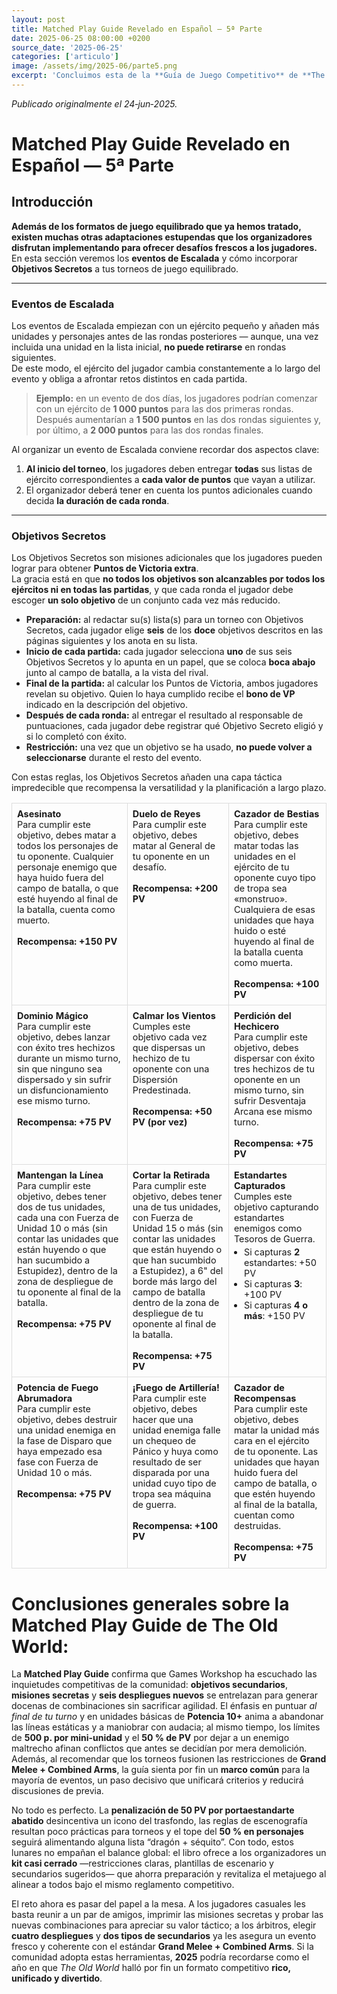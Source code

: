 ```yaml
---
layout: post
title: Matched Play Guide Revelado en Español — 5ª Parte
date: 2025-06-25 08:00:00 +0200
source_date: '2025-06-25'
categories: ['articulo']
image: /assets/img/2025-06/parte5.png
excerpt: 'Concluimos esta de la **Guía de Juego Competitivo** de **The Old World** con un breve artículo sobre cómo organizar *Eventos de Escalada*, en los que los ejércitos crecen ronda a ronda. También presentamos los **Objetivos Secretos** —*12 misiones sorpresa* con recompensas en *Puntos de Victoria* que pondrán a prueba la versatilidad y la táctica de cada comandante. Y por último una sección de conclusiones a modo de cierre sobre la propia guía en su conjunto.'
---
```


*Publicado originalmente el 24‑jun‑2025.*

# Matched Play Guide Revelado en Español — 5ª Parte

## Introducción


**Además de los formatos de juego equilibrado que ya hemos tratado, existen muchas otras adaptaciones estupendas que los organizadores disfrutan implementando para ofrecer desafíos frescos a los jugadores.**  
En esta sección veremos los **eventos de Escalada** y cómo incorporar **Objetivos Secretos** a tus torneos de juego equilibrado.

---

### Eventos de Escalada

Los eventos de Escalada empiezan con un ejército pequeño y añaden más unidades y personajes antes de las rondas posteriores — aunque, una vez incluida una unidad en la lista inicial, **no puede retirarse** en rondas siguientes.  
De este modo, el ejército del jugador cambia constantemente a lo largo del evento y obliga a afrontar retos distintos en cada partida.

> **Ejemplo:** en un evento de dos días, los jugadores podrían comenzar con un ejército de **1 000 puntos** para las dos primeras rondas. Después aumentarían a **1 500 puntos** en las dos rondas siguientes y, por último, a **2 000 puntos** para las dos rondas finales.

Al organizar un evento de Escalada conviene recordar dos aspectos clave:

1. **Al inicio del torneo**, los jugadores deben entregar **todas** sus listas de ejército correspondientes a **cada valor de puntos** que vayan a utilizar.  
2. El organizador deberá tener en cuenta los puntos adicionales cuando decida **la duración de cada ronda**.

---

### Objetivos Secretos

Los Objetivos Secretos son misiones adicionales que los jugadores pueden lograr para obtener **Puntos de Victoria extra**.  
La gracia está en que **no todos los objetivos son alcanzables por todos los ejércitos ni en todas las partidas**, y que cada ronda el jugador debe escoger **un solo objetivo** de un conjunto cada vez más reducido.

* **Preparación:** al redactar su(s) lista(s) para un torneo con Objetivos Secretos, cada jugador elige **seis** de los **doce** objetivos descritos en las páginas siguientes y los anota en su lista.  
* **Inicio de cada partida:** cada jugador selecciona **uno** de sus seis Objetivos Secretos y lo apunta en un papel, que se coloca **boca abajo** junto al campo de batalla, a la vista del rival.  
* **Final de la partida:** al calcular los Puntos de Victoria, ambos jugadores revelan su objetivo. Quien lo haya cumplido recibe el **bono de VP** indicado en la descripción del objetivo.  
* **Después de cada ronda:** al entregar el resultado al responsable de puntuaciones, cada jugador debe registrar qué Objetivo Secreto eligió y si lo completó con éxito.  
* **Restricción:** una vez que un objetivo se ha usado, **no puede volver a seleccionarse** durante el resto del evento.

Con estas reglas, los Objetivos Secretos añaden una capa táctica impredecible que recompensa la versatilidad y la planificación a largo plazo.

<style>
/* Puedes pegar estas reglas al principio del MD o en tu hoja de estilos del tema */
.secret-grid      { width: 100%; border-collapse: collapse; }
.secret-box       { border: 1px solid #ddd; padding: 8px; vertical-align: top; font-size: 0.9em; }
.secret-title     { font-weight: bold; font-size: 1em; }
.secret-reward    { font-weight: bold; }
</style>

<table class="secret-grid">
<tr>
<td class="secret-box">
  <span class="secret-title">Asesinato</span><br>
  Para cumplir este objetivo, debes matar a todos los personajes de tu oponente. Cualquier personaje enemigo que haya huido fuera del campo de batalla, o que esté huyendo al final de la batalla, cuenta como muerto.<br><br>
  <span class="secret-reward">Recompensa: +150 PV</span>
</td>
<td class="secret-box">
  <span class="secret-title">Duelo de Reyes</span><br>
  Para cumplir este objetivo, debes matar al General de tu oponente en un desafío.<br><br>
  <span class="secret-reward">Recompensa: +200 PV</span>
</td>
<td class="secret-box">
  <span class="secret-title">Cazador de Bestias</span><br>
  Para cumplir este objetivo, debes matar todas las unidades en el ejército de tu oponente cuyo tipo de tropa sea «monstruo». Cualquiera de esas unidades que haya huido o esté huyendo al final de la batalla cuenta como muerta.<br><br>
  <span class="secret-reward">Recompensa: +100 PV</span>
</td>
</tr>

<tr>
<td class="secret-box">
  <span class="secret-title">Dominio Mágico</span><br>
  Para cumplir este objetivo, debes lanzar con éxito tres hechizos durante un mismo turno, sin que ninguno sea dispersado y sin sufrir un disfuncionamiento ese mismo turno.<br><br>
  <span class="secret-reward">Recompensa: +75 PV</span>
</td>
<td class="secret-box">
  <span class="secret-title">Calmar los Vientos</span><br>
  Cumples este objetivo cada vez que dispersas un hechizo de tu oponente con una Dispersión Predestinada.<br><br>
  <span class="secret-reward">Recompensa: +50 PV (por vez)</span>
</td>
<td class="secret-box">
  <span class="secret-title">Perdición del Hechicero</span><br>
  Para cumplir este objetivo, debes dispersar con éxito tres hechizos de tu oponente en un mismo turno, sin sufrir Desventaja Arcana ese mismo turno.<br><br>
  <span class="secret-reward">Recompensa: +75 PV</span>
</td>
</tr>

<tr>
<td class="secret-box">
  <span class="secret-title">Mantengan la Línea</span><br>
  Para cumplir este objetivo, debes tener dos de tus unidades, cada una con Fuerza de Unidad 10 o más (sin contar las unidades que están huyendo o que han sucumbido a Estupidez), dentro de la zona de despliegue de tu oponente al final de la batalla.<br><br>
  <span class="secret-reward">Recompensa: +75 PV</span>
</td>
<td class="secret-box">
  <span class="secret-title">Cortar la Retirada</span><br>
  Para cumplir este objetivo, debes tener una de tus unidades, con Fuerza de Unidad 15 o más (sin contar las unidades que están huyendo o que han sucumbido a Estupidez), a 6" del borde más largo del campo de batalla dentro de la zona de despliegue de tu oponente al final de la batalla.<br><br>
  <span class="secret-reward">Recompensa: +75 PV</span>
</td>
<td class="secret-box">
  <span class="secret-title">Estandartes Capturados</span><br>
  Cumples este objetivo capturando estandartes enemigos como Tesoros de Guerra.<br>
  <ul style="margin:4px 0 0 16px; padding:0;">
    <li>Si capturas <strong>2</strong> estandartes: +50 PV</li>
    <li>Si capturas <strong>3</strong>: +100 PV</li>
    <li>Si capturas <strong>4 o más</strong>: +150 PV</li>
  </ul>
</td>
</tr>

<tr>
<td class="secret-box">
  <span class="secret-title">Potencia de Fuego Abrumadora</span><br>
  Para cumplir este objetivo, debes destruir una unidad enemiga en la fase de Disparo que haya empezado esa fase con Fuerza de Unidad 10 o más.<br><br>
  <span class="secret-reward">Recompensa: +75 PV</span>
</td>
<td class="secret-box">
  <span class="secret-title">¡Fuego de Artillería!</span><br>
  Para cumplir este objetivo, debes hacer que una unidad enemiga falle un chequeo de Pánico y huya como resultado de ser disparada por una unidad cuyo tipo de tropa sea máquina de guerra.<br><br>
  <span class="secret-reward">Recompensa: +100 PV</span>
</td>
<td class="secret-box">
  <span class="secret-title">Cazador de Recompensas</span><br>
  Para cumplir este objetivo, debes matar la unidad más cara en el ejército de tu oponente. Las unidades que hayan huido fuera del campo de batalla, o que estén huyendo al final de la batalla, cuentan como destruidas.<br><br>
  <span class="secret-reward">Recompensa: +75 PV</span>
</td>
</tr>
</table>

# Conclusiones generales sobre la Matched Play Guide de The Old World:

La **Matched Play Guide** confirma que Games Workshop ha escuchado las inquietudes competitivas de la comunidad: **objetivos secundarios**, **misiones secretas** y **seis despliegues nuevos** se entrelazan para generar docenas de combinaciones sin sacrificar agilidad. El énfasis en puntuar *al final de tu turno* y en unidades básicas de **Potencia 10+** anima a abandonar las líneas estáticas y a maniobrar con audacia; al mismo tiempo, los límites de **500 p. por mini-unidad** y el **50 % de PV** por dejar a un enemigo maltrecho afinan conflictos que antes se decidían por mera demolición. Además, al recomendar que los torneos fusionen las restricciones de **Grand Melee + Combined Arms**, la guía sienta por fin un **marco común** para la mayoría de eventos, un paso decisivo que unificará criterios y reducirá discusiones de previa.

No todo es perfecto. La **penalización de 50 PV por portaestandarte abatido** desincentiva un icono del trasfondo, las reglas de escenografía resultan poco prácticas para torneos y el tope del **50 % en personajes** seguirá alimentando alguna lista “dragón + séquito”. Con todo, estos lunares no empañan el balance global: el libro ofrece a los organizadores un **kit casi cerrado** —restricciones claras, plantillas de escenario y secundarios sugeridos— que ahorra preparación y revitaliza el metajuego al alinear a todos bajo el mismo reglamento competitivo.

El reto ahora es pasar del papel a la mesa. A los jugadores casuales les basta reunir a un par de amigos, imprimir las misiones secretas y probar las nuevas combinaciones para apreciar su valor táctico; a los árbitros, elegir **cuatro despliegues** y **dos tipos de secundarios** ya les asegura un evento fresco y coherente con el estándar **Grand Melee + Combined Arms**. Si la comunidad adopta estas herramientas, **2025** podría recordarse como el año en que *The Old World* halló por fin un formato competitivo **rico, unificado y divertido**.

